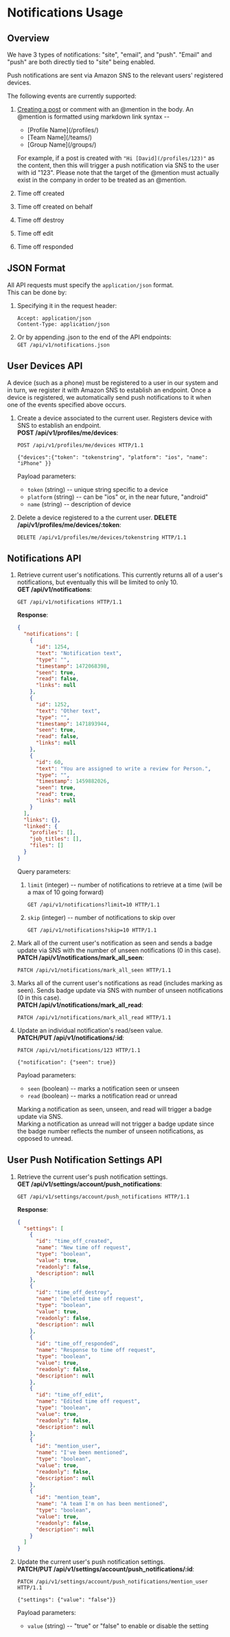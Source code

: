 Notifications Usage
===================


Overview
--------
We have 3 types of notifications: "site", "email", and "push".
"Email" and "push" are both directly tied to "site" being enabled.  

Push notifications are sent via Amazon SNS to the relevant users' registered
devices.

The following events are currently supported:

  1.  [Creating a post](https://developers.namely.com/1.0/events/create-event-1)
      or comment with an @mention in the body.
      An @mention is formatted using markdown link syntax --

      * \[Profile Name](/profiles/<guid>)
      * \[Team Name](/teams/<guid>)
      * \[Group Name](/groups/<guid>)

      For example, if a post is created with `"Hi [David](/profiles/123)"` as
      the content, then this will trigger a push notification via SNS to the user
      with id "123". Please note that the target of the @mention must actually
      exist in the company in order to be treated as an @mention.
  2.  Time off created
  3.  Time off created on behalf
  4.  Time off destroy
  5.  Time off edit
  6.  Time off responded


JSON Format
-----------
All API requests must specify the `application/json` format.  
This can be done by:  

1.  Specifying it in the request header:
    ```http
    Accept: application/json
    Content-Type: application/json
    ```
2.  Or by appending .json to the end of the API endpoints:  
    `GET /api/v1/notifications.json`


User Devices API
----------------
A device (such as a phone) must be registered to a user in our system and in turn,
we register it with Amazon SNS to establish an endpoint. Once a device is registered,
we automatically send push notifications to it when one of the events specified above
occurs.

1.  Create a device associated to the current user. Registers device with SNS to establish
    an endpoint.  
    __POST /api/v1/profiles/me/devices__:
    ```http
    POST /api/v1/profiles/me/devices HTTP/1.1

    {"devices":{"token": "tokenstring", "platform": "ios", "name": "iPhone" }}
    ```

    Payload parameters:
    * `token` (string) -- unique string specific to a device
    * `platform` (string) -- can be "ios" or, in the near future, "android"
    * `name` (string) -- description of device
2.  Delete a device registered to a the current user.
    __DELETE /api/v1/profiles/me/devices/:token__:
    ```http
    DELETE /api/v1/profiles/me/devices/tokenstring HTTP/1.1
    ```


Notifications API
-----------------
1.  Retrieve current user's notifications. This currently returns all of a user's
    notifications, but eventually this will be limited to only 10.  
    __GET /api/v1/notifications__:
    ```http
    GET /api/v1/notifications HTTP/1.1
    ```
    __Response__:
    ```json
    {
      "notifications": [
        {
          "id": 1254,
          "text": "Notification text",
          "type": "",
          "timestamp": 1472068398,
          "seen": true,
          "read": false,
          "links": null
        },
        {
          "id": 1252,
          "text": "Other text",
          "type": "",
          "timestamp": 1471893944,
          "seen": true,
          "read": false,
          "links": null
        },
        {
          "id": 60,
          "text": "You are assigned to write a review for Person.",
          "type": "",
          "timestamp": 1459882026,
          "seen": true,
          "read": true,
          "links": null
        }
      ],
      "links": {},
      "linked": {
        "profiles": [],
        "job_titles": [],
        "files": []
      }
    }
    ```

    Query parameters:
    1.  `limit` (integer) -- number of notifications to retrieve at a time (will
        be a max of 10 going forward)
        ```http
        GET /api/v1/notifications?limit=10 HTTP/1.1
        ```
    2.  `skip` (integer) -- number of notifications to skip over
        ```http
        GET /api/v1/notifications?skip=10 HTTP/1.1
        ```
2.  Mark all of the current user's notification as seen and sends a badge update
    via SNS with the number of unseen notifications (0 in this case).  
    __PATCH /api/v1/notifications/mark_all_seen__:
    ```http
    PATCH /api/v1/notifications/mark_all_seen HTTP/1.1
    ```
3.  Marks all of the current user's notifications as read (includes marking as seen).
    Sends badge update via SNS with number of unseen notifications (0 in this case).  
    __PATCH /api/v1/notifications/mark_all_read__:
    ```http
    PATCH /api/v1/notifications/mark_all_read HTTP/1.1
    ```
4.  Update an individual notification's read/seen value.  
    __PATCH/PUT /api/v1/notifications/:id__:
    ```http
    PATCH /api/v1/notifications/123 HTTP/1.1

    {"notification": {"seen": true}}
    ```

    Payload parameters:
    * `seen` (boolean) -- marks a notification seen or unseen
    * `read` (boolean) -- marks a notification read or unread

    Marking a notification as seen, unseen, and read will trigger a badge update via SNS.  
    Marking a notification as unread will not trigger a badge update since the badge
    number reflects the number of unseen notifications, as opposed to unread.


User Push Notification Settings API
-----------------------------------

1.  Retrieve the current user's push notification settings.  
    __GET /api/v1/settings/account/push_notifications__:
    ```http
    GET /api/v1/settings/account/push_notifications HTTP/1.1
    ```
    
    __Response__:
    ```json
    {
      "settings": [
        {
          "id": "time_off_created",
          "name": "New time off request",
          "type": "boolean",
          "value": true,
          "readonly": false,
          "description": null
        },
        {
          "id": "time_off_destroy",
          "name": "Deleted time off request",
          "type": "boolean",
          "value": true,
          "readonly": false,
          "description": null
        },
        {
          "id": "time_off_responded",
          "name": "Response to time off request",
          "type": "boolean",
          "value": true,
          "readonly": false,
          "description": null
        },
        {
          "id": "time_off_edit",
          "name": "Edited time off request",
          "type": "boolean",
          "value": true,
          "readonly": false,
          "description": null
        },
        {
          "id": "mention_user",
          "name": "I've been mentioned",
          "type": "boolean",
          "value": true,
          "readonly": false,
          "description": null
        },
        {
          "id": "mention_team",
          "name": "A team I'm on has been mentioned",
          "type": "boolean",
          "value": true,
          "readonly": false,
          "description": null
        }
      ]
    }
    ```
2.  Update the current user's push notification settings.  
    __PATCH/PUT /api/v1/settings/account/push_notifications/:id__:
    ```http
    PATCH /api/v1/settings/account/push_notifications/mention_user HTTP/1.1

    {"settings": {"value": "false"}}
    ```

    Payload parameters:
    * `value` (string) -- "true" or "false" to enable or disable the setting

